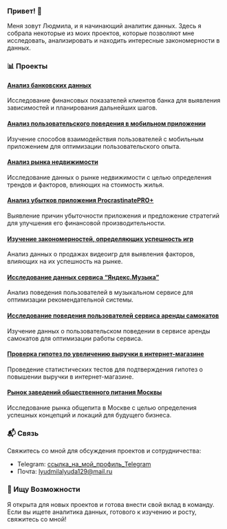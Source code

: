 ### Привет! 👋

Меня зовут Людмила, и я начинающий аналитик данных. Здесь я собрала некоторые из моих проектов, которые позволяют мне исследовать, анализировать и находить интересные закономерности в данных.

### 📊 Проекты

#### [Анализ банковских данных](https://clck.ru/35PDTu)
Исследование финансовых показателей клиентов банка для выявления зависимостей и планирования дальнейших шагов.
#### [Анализ пользовательского поведения в мобильном приложении](https://clck.ru/35PFvw)
Изучение способов взаимодействия пользователей с мобильным приложением для оптимизации пользовательского опыта.
#### [Анализ рынка недвижимости](https://clck.ru/35PLpZ)
Исследование данных о рынке недвижимости с целью определения трендов и факторов, влияющих на стоимость жилья.
#### [Анализ убытков приложения ProcrastinatePRO+](https://clck.ru/35PFhq)
Выявление причин убыточности приложения и предложение стратегий для улучшения его финансовой производительности.
#### [Изучение закономерностей, определяющих успешность игр](https://clck.ru/35PFbH)
Анализ данных о продажах видеоигр для выявления факторов, влияющих на их успешность на рынке.
#### [Исследование данных сервиса “Яндекс.Музыка”](https://clck.ru/35PC94)
Анализ поведения пользователей в музыкальном сервисе для оптимизации рекомендательной системы.
#### [Исследование поведения пользователей сервиса аренды самокатов](https://clck.ru/35PEjs)
Изучение данных о пользовательском поведении в сервисе аренды самокатов для оптимизации работы сервиса.
#### [Проверка гипотез по увеличению выручки в интернет-магазине](https://clck.ru/35PFox)
Проведение статистических тестов для подтверждения гипотез о повышении выручки в интернет-магазине.
#### [Рынок заведений общественного питания Москвы](https://clck.ru/35PLuy)
Исследование рынка общепита в Москве с целью определения успешных концепций и локаций для будущего бизнеса.

### 📬 Связь

Свяжитесь со мной для обсуждения проектов и сотрудничества:

- Telegram: [ссылка_на_мой_профиль_Telegram](https://t.me/liudmi11a)
- Почта: lyudmilalyuda129@mail.ru

### 🚀 Ищу Возможности

Я открыта для новых проектов и готова внести свой вклад в команду. Если вы ищете аналитика данных, готового к изучению и росту, свяжитесь со мной!



